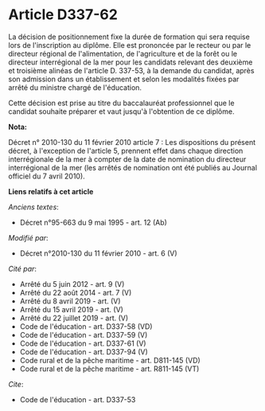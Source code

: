 # Article D337-62

La décision de positionnement fixe la durée de formation qui sera requise lors de l'inscription au diplôme. Elle est
prononcée par le recteur ou par le directeur régional de l'alimentation, de l'agriculture et de la forêt ou le    directeur
interrégional de la mer pour les candidats relevant des deuxième et troisième alinéas de l'article D. 337-53, à la demande du
candidat, après son admission dans un établissement et selon les modalités fixées par arrêté du ministre chargé de
l'éducation. 

Cette décision est prise au titre du baccalauréat professionnel que le candidat souhaite préparer et vaut jusqu'à l'obtention
de ce diplôme.

**Nota:**

Décret n° 2010-130 du 11 février 2010 article 7 : Les dispositions du présent décret, à l'exception de l'article 5, prennent
effet dans chaque direction interrégionale de la mer à compter de la date de nomination du directeur interrégional de la mer
(les arrêtés de nomination ont été publiés au Journal officiel du 7 avril 2010).

**Liens relatifs à cet article**

_Anciens textes_:

  - Décret n°95-663 du 9 mai 1995 - art. 12 (Ab)

_Modifié par_:

  - Décret n°2010-130 du 11 février 2010 - art. 6 (V)

_Cité par_:

  - Arrêté du 5 juin 2012 - art. 9 (V)
  - Arrêté du 22 août 2014 - art. 7 (V)
  - Arrêté du 8 avril 2019 - art. (V)
  - Arrêté du 15 avril 2019 - art. (V)
  - Arrêté du 22 juillet 2019 - art. (V)
  - Code de l'éducation - art. D337-58 (VD)
  - Code de l'éducation - art. D337-59 (V)
  - Code de l'éducation - art. D337-61 (V)
  - Code de l'éducation - art. D337-94 (V)
  - Code rural et de la pêche maritime - art. D811-145 (VD)
  - Code rural et de la pêche maritime - art. R811-145 (VT)

_Cite_:

  - Code de l'éducation - art. D337-53
